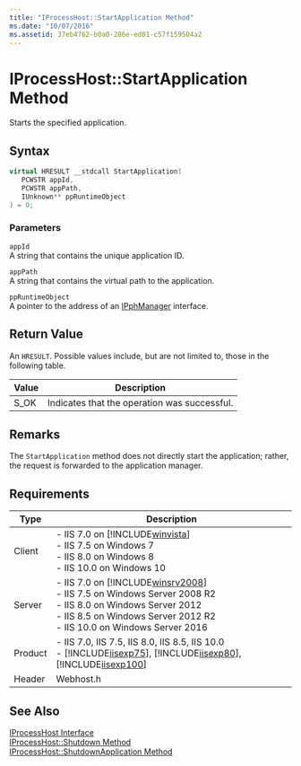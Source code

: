 ```yaml
---
title: "IProcessHost::StartApplication Method"
ms.date: "10/07/2016"
ms.assetid: 37eb4762-b0a0-286e-ed01-c57f159504a2
---
```

# IProcessHost::StartApplication Method
Starts the specified application.  
  
## Syntax  
  
```cpp  
virtual HRESULT __stdcall StartApplication(  
   PCWSTR appId,  
   PCWSTR appPath,  
   IUnknown** ppRuntimeObject  
) = 0;  
```  
  
### Parameters  
 `appId`  
 A string that contains the unique application ID.  
  
 `appPath`  
 A string that contains the virtual path to the application.  
  
 `ppRuntimeObject`  
 A pointer to the address of an [IPphManager](http://msdn.microsoft.com/en-us/efe1bc47-3c38-aaf6-51a3-c5c30d4a055c) interface.  
  
## Return Value  
 An `HRESULT`. Possible values include, but are not limited to, those in the following table.  
  
|Value|Description|  
|-----------|-----------------|  
|S_OK|Indicates that the operation was successful.|  
  
## Remarks  
 The `StartApplication` method does not directly start the application; rather, the request is forwarded to the application manager.  
  
## Requirements  
  
|Type|Description|  
|----------|-----------------|  
|Client|-   IIS 7.0 on [!INCLUDE[winvista](../../wmi-provider/includes/winvista-md.md)]<br />-   IIS 7.5 on Windows 7<br />-   IIS 8.0 on Windows 8<br />-   IIS 10.0 on Windows 10|  
|Server|-   IIS 7.0 on [!INCLUDE[winsrv2008](../../wmi-provider/includes/winsrv2008-md.md)]<br />-   IIS 7.5 on Windows Server 2008 R2<br />-   IIS 8.0 on Windows Server 2012<br />-   IIS 8.5 on Windows Server 2012 R2<br />-   IIS 10.0 on Windows Server 2016|  
|Product|-   IIS 7.0, IIS 7.5, IIS 8.0, IIS 8.5, IIS 10.0<br />-   [!INCLUDE[iisexp75](../../web-development-reference/native-code-api-reference/includes/iisexp75-md.md)], [!INCLUDE[iisexp80](../../web-development-reference/native-code-api-reference/includes/iisexp80-md.md)], [!INCLUDE[iisexp100](../../web-development-reference/native-code-api-reference/includes/iisexp100-md.md)]|  
|Header|Webhost.h|  
  
## See Also  
 [IProcessHost Interface](../../web-development-reference\native-code-api-reference/iprocesshost-interface.md)   
 [IProcessHost::Shutdown Method](../../web-development-reference\native-code-api-reference/iprocesshost-shutdown-method.md)   
 [IProcessHost::ShutdownApplication Method](../../web-development-reference\native-code-api-reference/iprocesshost-shutdownapplication-method.md)